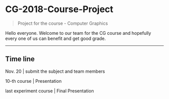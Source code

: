 # CG-2018-Course-Project

> Project for the course - Computer Graphics

Hello everyone. Welcome to our team for the CG course and hopefully every one of us can benefit and get good grade.

---

## Time line 

 Nov. 20 | submit the subject and team members 

 10-th course | Presentation 

 last experiment course | Final Presentation 
